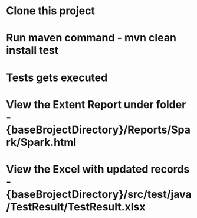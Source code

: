 # Clone this project
# Run maven command - mvn clean install test
# Tests gets executed

# View the Extent Report under folder - {baseBrojectDirectory}/Reports/Spark/Spark.html
# View the Excel with updated records - {baseBrojectDirectory}/src/test/java/TestResult/TestResult.xlsx
